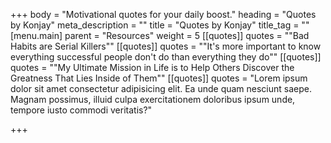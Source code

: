 +++
body = "Motivational quotes for your daily boost."
heading = "Quotes by Konjay"
meta_description = ""
title = "Quotes by Konjay"
title_tag = ""
[menu.main]
parent = "Resources"
weight = 5
[[quotes]]
quotes = "\"Bad Habits are Serial Killers\""
[[quotes]]
quotes = "\"It's more important to know everything successful people don't do than everything they do\""
[[quotes]]
quotes = "\"My Ultimate Mission in Life is to Help Others Discover the Greatness That Lies Inside of Them\""
[[quotes]]
quotes = "Lorem ipsum dolor sit amet consectetur adipisicing elit. Ea unde quam nesciunt saepe. Magnam possimus, illuid culpa exercitationem doloribus ipsum unde, tempore iusto commodi veritatis?"

+++
